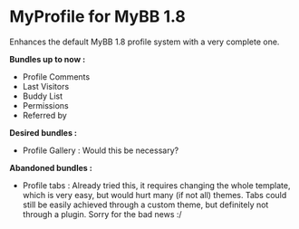 MyProfile for MyBB 1.8
=========

Enhances the default MyBB 1.8 profile system with a very complete one.

__Bundles up to now :__
- Profile Comments
- Last Visitors
- Buddy List
- Permissions
- Referred by


__Desired bundles :__
- Profile Gallery : Would this be necessary?


__Abandoned bundles :__
- Profile tabs : Already tried this, it requires changing the whole template, which is very easy, but would hurt many (if not all) themes. Tabs could still be easily achieved through a custom theme, but definitely not through a plugin. Sorry for the bad news :/
